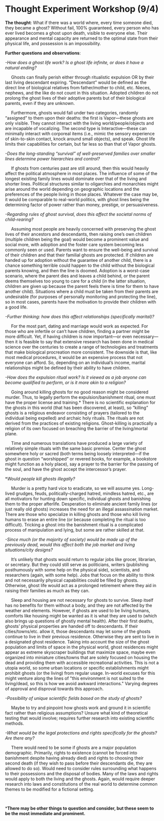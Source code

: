 # Thought Experiment Workshop (9/4)

**The thought**: What if there was a world where, every time someone died, they became a ghost? Without fail, 100% guaranteed, every person who has ever lived becomes a ghost upon death, visible to everyone else. Their appearance and mental capacity are returned to the optimal state from their physical life, and possession is an impossibility.  

**Further questions and observations**:

*-How does a ghost life work? Is a ghost life infinite, or does it have a natural ending?*

&nbsp;&nbsp;&nbsp;&nbsp;&nbsp;Ghosts can finally perish either through ritualistic expulsion OR by their last living descendant expiring. “Descendant” would be defined as the direct line of biological relatives from father/mother to child, etc. Nieces, nephews, and the like do not count in this situation. Adopted children do not prolong the ghost lives of their adoptive parents but of their biological parents, even if they are unknown.

&nbsp;&nbsp;&nbsp;&nbsp;&nbsp;Furthermore, ghosts would fall under two categories, randomly “assigned” to them upon their deaths: the first is Vapor—these ghosts are only visible. They cannot interact with the living world/people/objects and are incapable of vocalizing. The second type is Interactive—these can minimally interact with corporeal items (i.e., mimic the sensory experience of skin-to-skin contact, knock around small objects), and speak. Ghost life limits their capabilities for certain, but far less so than that of Vapor ghosts.


*-Does the long-standing “survival” of well-preserved families over smaller lines determine power hierarchies and control?*

&nbsp;&nbsp;&nbsp;&nbsp;&nbsp;If ghosts from centuries past are still around, then this would heavily affect the political atmosphere in most places. The influence of some of the longest existing family lines would dominate over that of the living and shorter lines. Political structures similar to oligarchies and monarchies might arise around the world depending on geographic locations and the preferences of the people living in those places. Whatever the case may be, it would be comparable to real-world politics, with ghost lines being the determining factor of power rather than money, prestige, or persuasiveness. 

*-Regarding rules of ghost survival, does this affect the societal norms of child-rearing?*

&nbsp;&nbsp;&nbsp;&nbsp;&nbsp;Assuming most people are heavily concerned with preserving the ghost lives of their ancestors and descendants, then raising one’s own children (multiple children being the goal) would become a prominent value and social more, with adoption and the foster care system becoming less commonly seen or used. Parents want to ensure the well-being and survival of their children and that their familial ghosts are protected. If children are handed up for adoption without the guarantee of another child, there is a chance something terrible could happen to the child without the biological parents knowing, and then the line is doomed. Adoption is a worst-case scenario, where the parent dies and leaves a child behind, or the parent deems themselves too young to care for a child (in the latter situation, children are given up because the parent feels there is time for them to have another child). Situations where a child must be taken from their parents are undesirable (for purposes of personally monitoring and protecting the line), so in most cases, parents have the motivation to provide their children with a good life.

*-Further thinking: how does this affect relationships (specifically marital)?*

&nbsp;&nbsp;&nbsp;&nbsp;&nbsp;For the most part, dating and marriage would work as expected. For those who are infertile or can’t have children, finding a partner might be more difficult. Yet, if having children is now important—or even necessary—then it is feasible to say that extensive research has been done in medical science over the centuries to create a range of technologies and treatments that make biological procreation more consistent. The downside is that, like most medical procedures, it would be an expensive process that not everyone can afford. So, depending on an individual’s income, marital relationships might be defined by their ability to have children.

*-How does the expulsion ritual work? Is it viewed as a job anyone can become qualified to perform, or is it more akin to a religion?*

&nbsp;&nbsp;&nbsp;&nbsp;&nbsp;Going around killing ghosts for no good reason might be considered murder. Thus, to legally perform the expulsion/banishment ritual, one must have the proper license and training.* There is no scientific explanation for the ghosts in this world (that has been discovered, at least), so “killing” ghosts is a religious endeavor consisting of prayers (tailored to the individual being expelled) and archaic holy rituals. The rituals are not derived from the practices of existing religions. Ghost-killing is practically a religion of its own focused on breaching the barrier of the living/mortal plane.

&nbsp;&nbsp;&nbsp;&nbsp;&nbsp;Time and numerous translations have produced a large variety of relatively simple rituals with the same basic premise. Center the ghost somewhere holy or sacred (both terms being loosely interpreted—if the ghost in question “worshipped” or revered books, for example, a bookstore might function as a holy place), say a prayer to the barrier for the passing of the soul, and have the ghost accept the intercessor’s prayer. 

**Would people kill ghosts illegally?*

&nbsp;&nbsp;&nbsp;&nbsp;&nbsp;Murder is a pretty hard vice to eradicate, so we will assume yes. Long-lived grudges, feuds, politically-charged hatred, mindless hatred, etc., are all motivators for hunting down specific, individual ghosts and banishing them to the proper afterlife. Desperation to eliminate ancient family lines (or just really old ghosts) increases the need for an illegal assassination market. There are those who specialize in killing ghosts and those who kill living humans to erase an entire line (or because completing the ritual is too difficult). Tricking a ghost into the banishment ritual is a complicated process of manipulation and lying, but some are rather skilled at that. 

*-Since much (or the majority of society) would be made up of the previously dead, would this affect both the job market and living situations/city designs?*

&nbsp;&nbsp;&nbsp;&nbsp;&nbsp;It’s unlikely that ghosts would return to regular jobs like grocer, librarian, or secretary. But they could still serve as politicians, writers (publishing posthumously with some help on the physical side), scientists, and researchers (again, with some help). Jobs that focus on the ability to think and not necessarily physical capabilities could be filled by ghosts. Otherwise, ghost life would act as a prolonged retirement where they aid in raising their families as much as they can. 

&nbsp;&nbsp;&nbsp;&nbsp;&nbsp;Sleep and housing are not necessary for ghosts to survive. Sleep itself has no benefits for them without a body, and they are not affected by the weather and elements. However, if ghosts are used to be living humans, comforts like housing might be wanted as it is what they are used to (which also brings up questions of ghostly mental health). After their first deaths, ghosts’ physical properties are handed off to descendants. If their cities/towns/etc. allow it, those descendants may let some of the ghosts continue to live in their previous residence. Otherwise they are sent to live in a designated ghost residence. Taking into account the size of the ghost population and limits of space in the physical world, ghost residences might appear as extreme skyscraper buildings that maximize space, maybe even organized into miniature cities/towns that are solely focused on housing the dead and providing them with accessible recreational activities. This is not a utopia world, so some urban locations or specific establishments might prohibit ghosts (or the living) from regular usage. In-world excuses for this might venture along the lines of "this environment is not suited to the living/dead, so this is how we avoid awkward interactions." Varying degrees of approval and disproval towards this approach.

*-Possibility of unique scientific fields based on the study of ghosts?*

&nbsp;&nbsp;&nbsp;&nbsp;&nbsp;Maybe to try and pinpoint how ghosts work and ground it in scientific fact rather than religious assumptions? Unsure what kind of theoretical testing that would involve; requires further research into existing scientific methods.

*-What would be the legal protections and rights specifically for the ghosts? Are there any?*

&nbsp;&nbsp;&nbsp;&nbsp;&nbsp;There would need to be some if ghosts are a major population demographic. Primarily, rights to existence (cannot be forced into banishment despite having already died) and rights to choosing their second death (if they wish to pass before their descendants die, they are allowed to do so). Would need to consider rules surrounding what happens to their possessions and the disposal of bodies. Many of the laws and rights would apply to both the living and the ghosts. Again, would require deeper research into laws and constitutions of the real world to determine common themes to be modified for a fictional setting.

&nbsp;
&nbsp;
&nbsp;

***There may be other things to question and consider, but these seem to be the most immediate and prominent.**
